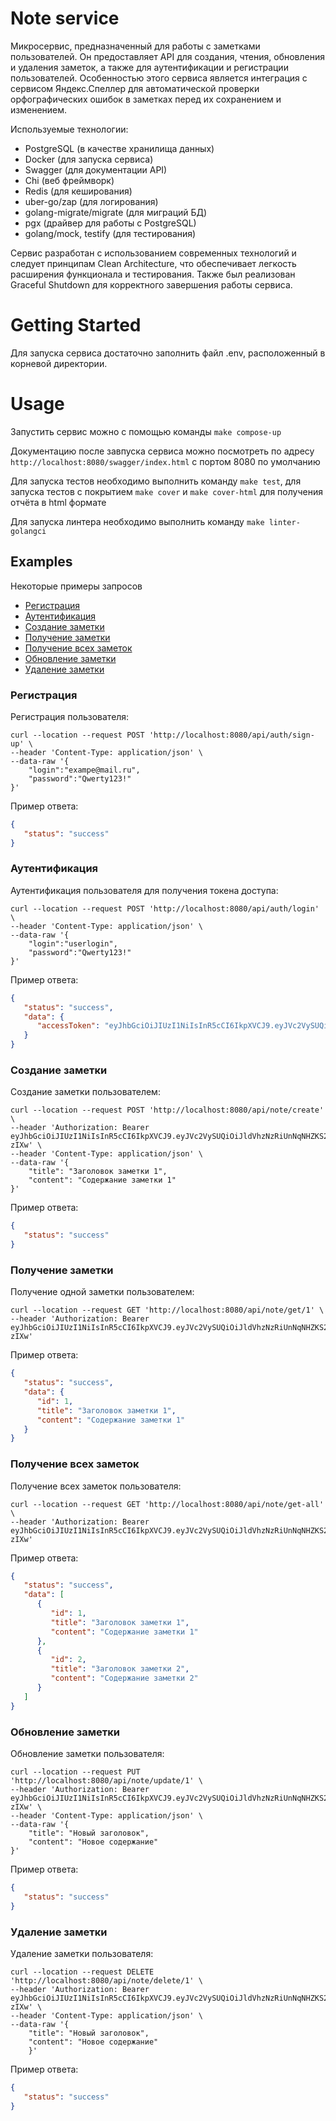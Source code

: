 # Note service

Микросервис, предназначенный для работы с заметками пользователей.
Он предоставляет API для создания, чтения, обновления и удаления заметок, а также для аутентификации
и регистрации пользователей. Особенностью этого сервиса является интеграция с сервисом Яндекс.Спеллер
для автоматической проверки орфографических ошибок в заметках перед их сохранением и изменением.

Используемые технологии:
- PostgreSQL (в качестве хранилища данных)
- Docker (для запуска сервиса)
- Swagger (для документации API)
- Chi (веб фреймворк)
- Redis (для кеширования)
- uber-go/zap (для логирования)
- golang-migrate/migrate (для миграций БД)
- pgx (драйвер для работы с PostgreSQL)
- golang/mock, testify (для тестирования)

Сервис разработан с использованием современных технологий и следует принципам Clean Architecture, 
что обеспечивает легкость расширения функционала и тестирования. Также был реализован Graceful Shutdown
для корректного завершения работы сервиса.

# Getting Started

Для запуска сервиса достаточно заполнить файл .env, расположенный в корневой директории.

# Usage

Запустить сервис можно с помощью команды `make compose-up`

Документацию после завпуска сервиса можно посмотреть по адресу `http://localhost:8080/swagger/index.html`
с портом 8080 по умолчанию

Для запуска тестов необходимо выполнить команду `make test`, для запуска тестов с покрытием `make cover` и `make cover-html` для получения отчёта в html формате

Для запуска линтера необходимо выполнить команду `make linter-golangci`

## Examples

Некоторые примеры запросов
- [Регистрация](#sign-up)
- [Аутентификация](#login)
- [Создание заметки](#create)
- [Получение заметки](#get)
- [Получение всех заметок](#get-all)
- [Обновление заметки](#update)
- [Удаление заметки](#delete)

### Регистрация <a name="sign-up"></a>

Регистрация пользователя:
```curl
curl --location --request POST 'http://localhost:8080/api/auth/sign-up' \
--header 'Content-Type: application/json' \
--data-raw '{
    "login":"exampe@mail.ru",
    "password":"Qwerty123!"
}'
```
Пример ответа:
```json
{
   "status": "success"
}
```

### Аутентификация <a name="login"></a>

Аутентификация пользователя для получения токена доступа:
```curl
curl --location --request POST 'http://localhost:8080/api/auth/login' \
--header 'Content-Type: application/json' \
--data-raw '{
    "login":"userlogin",
    "password":"Qwerty123!"
}'
```
Пример ответа:
```json
{
   "status": "success",
   "data": {
      "accessToken": "eyJhbGciOiJIUzI1NiIsInR5cCI6IkpXVCJ9.eyJVc2VySUQiOiJldVhzNzRiUnNqNHZKS2RWck4vT0tpOWxyRjZpT3NPZFNwMDNVT0U9In0.GvsuCvrPxq7EbGZE1zHMgvMZiKZymo6FF7m6xt-zIXw"
   }
}
```

### Создание заметки <a name="create"></a>

Создание заметки пользователем:
```curl
curl --location --request POST 'http://localhost:8080/api/note/create' \
--header 'Authorization: Bearer eyJhbGciOiJIUzI1NiIsInR5cCI6IkpXVCJ9.eyJVc2VySUQiOiJldVhzNzRiUnNqNHZKS2RWck4vT0tpOWxyRjZpT3NPZFNwMDNVT0U9In0.GvsuCvrPxq7EbGZE1zHMgvMZiKZymo6FF7m6xt-zIXw' \
--header 'Content-Type: application/json' \
--data-raw '{
    "title": "Заголовок заметки 1",
    "content": "Содержание заметки 1"
}'
```
Пример ответа:
```json
{
   "status": "success"
}
```

### Получение заметки <a name="get"></a>

Получение одной заметки пользователем:
```curl
curl --location --request GET 'http://localhost:8080/api/note/get/1' \
--header 'Authorization: Bearer eyJhbGciOiJIUzI1NiIsInR5cCI6IkpXVCJ9.eyJVc2VySUQiOiJldVhzNzRiUnNqNHZKS2RWck4vT0tpOWxyRjZpT3NPZFNwMDNVT0U9In0.GvsuCvrPxq7EbGZE1zHMgvMZiKZymo6FF7m6xt-zIXw'
```
Пример ответа:
```json
{
   "status": "success",
   "data": {
      "id": 1,
      "title": "Заголовок заметки 1",
      "content": "Содержание заметки 1"
   }
}
```

### Получение всех заметок <a name="get-all"></a>

Получение всех заметок пользователя:
```curl
curl --location --request GET 'http://localhost:8080/api/note/get-all' \
--header 'Authorization: Bearer eyJhbGciOiJIUzI1NiIsInR5cCI6IkpXVCJ9.eyJVc2VySUQiOiJldVhzNzRiUnNqNHZKS2RWck4vT0tpOWxyRjZpT3NPZFNwMDNVT0U9In0.GvsuCvrPxq7EbGZE1zHMgvMZiKZymo6FF7m6xt-zIXw'
```
Пример ответа:
```json
{
   "status": "success",
   "data": [
      {
         "id": 1,
         "title": "Заголовок заметки 1",
         "content": "Содержание заметки 1"
      },
      {
         "id": 2,
         "title": "Заголовок заметки 2",
         "content": "Содержание заметки 2"
      }
   ]
}
```

### Обновление заметки <a name="update"></a>

Обновление заметки пользователя:
```curl
curl --location --request PUT 'http://localhost:8080/api/note/update/1' \
--header 'Authorization: Bearer eyJhbGciOiJIUzI1NiIsInR5cCI6IkpXVCJ9.eyJVc2VySUQiOiJldVhzNzRiUnNqNHZKS2RWck4vT0tpOWxyRjZpT3NPZFNwMDNVT0U9In0.GvsuCvrPxq7EbGZE1zHMgvMZiKZymo6FF7m6xt-zIXw' \
--header 'Content-Type: application/json' \
--data-raw '{
    "title": "Новый заголовок",
    "content": "Новое содержание"
}'
```
Пример ответа:
```json
{
   "status": "success"
}
```

### Удаление заметки <a name="delete"></a>

Удаление заметки пользователя:
```curl
curl --location --request DELETE 'http://localhost:8080/api/note/delete/1' \
--header 'Authorization: Bearer eyJhbGciOiJIUzI1NiIsInR5cCI6IkpXVCJ9.eyJVc2VySUQiOiJldVhzNzRiUnNqNHZKS2RWck4vT0tpOWxyRjZpT3NPZFNwMDNVT0U9In0.GvsuCvrPxq7EbGZE1zHMgvMZiKZymo6FF7m6xt-zIXw' \
--header 'Content-Type: application/json' \
--data-raw '{
    "title": "Новый заголовок",
    "content": "Новое содержание"
    }'
```
Пример ответа:
```json
{
   "status": "success"
}
```

